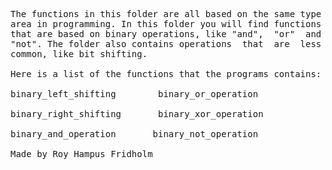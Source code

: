 
<pre>
The functions in this folder are all based on the same type
area in programming. In this folder you will find functions
that are based on binary operations, like "and",  "or"  and
"not". The folder also contains operations  that  are  less
common, like bit shifting.

Here is a list of the functions that the programs contains:

binary_left_shifting        binary_or_operation

binary_right_shifting       binary_xor_operation

binary_and_operation       binary_not_operation

Made by Roy Hampus Fridholm
</pre>
